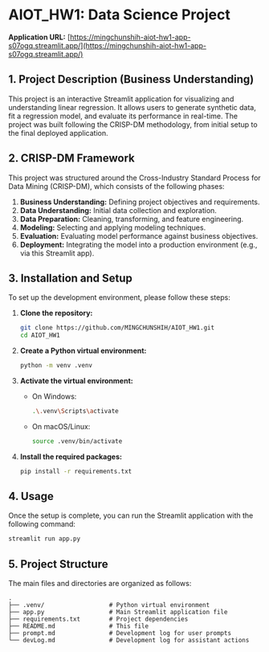 # AIOT_HW1: Data Science Project

**Application URL:** [https://mingchunshih-aiot-hw1-app-s07ogq.streamlit.app/](https://mingchunshih-aiot-hw1-app-s07ogq.streamlit.app/)

## 1. Project Description (Business Understanding)

This project is an interactive Streamlit application for visualizing and understanding linear regression. It allows users to generate synthetic data, fit a regression model, and evaluate its performance in real-time. The project was built following the CRISP-DM methodology, from initial setup to the final deployed application.

## 2. CRISP-DM Framework

This project was structured around the Cross-Industry Standard Process for Data Mining (CRISP-DM), which consists of the following phases:

1.  **Business Understanding:** Defining project objectives and requirements.
2.  **Data Understanding:** Initial data collection and exploration.
3.  **Data Preparation:** Cleaning, transforming, and feature engineering.
4.  **Modeling:** Selecting and applying modeling techniques.
5.  **Evaluation:** Evaluating model performance against business objectives.
6.  **Deployment:** Integrating the model into a production environment (e.g., via this Streamlit app).

## 3. Installation and Setup

To set up the development environment, please follow these steps:

1.  **Clone the repository:**
    ```bash
    git clone https://github.com/MINGCHUNSHIH/AIOT_HW1.git
    cd AIOT_HW1
    ```

2.  **Create a Python virtual environment:**
    ```bash
    python -m venv .venv
    ```

3.  **Activate the virtual environment:**
    *   On Windows:
        ```bash
        .\.venv\Scripts\activate
        ```
    *   On macOS/Linux:
        ```bash
        source .venv/bin/activate
        ```

4.  **Install the required packages:**
    ```bash
    pip install -r requirements.txt
    ```

## 4. Usage

Once the setup is complete, you can run the Streamlit application with the following command:

```bash
streamlit run app.py
```

## 5. Project Structure

The main files and directories are organized as follows:

```
.
├── .venv/                  # Python virtual environment
├── app.py                  # Main Streamlit application file
├── requirements.txt        # Project dependencies
├── README.md               # This file
├── prompt.md               # Development log for user prompts
└── devLog.md               # Development log for assistant actions
```